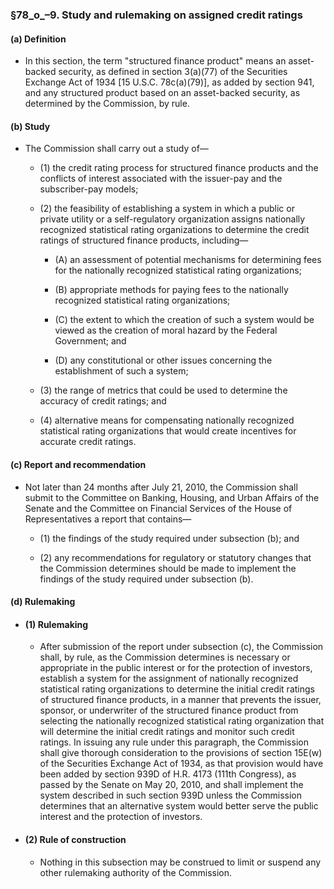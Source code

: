 ### §78_o_–9. Study and rulemaking on assigned credit ratings
#### (a) Definition
* In this section, the term "structured finance product" means an asset-backed security, as defined in section 3(a)(77) of the Securities Exchange Act of 1934 [15 U.S.C. 78c(a)(79)], as added by section 941, and any structured product based on an asset-backed security, as determined by the Commission, by rule.

#### (b) Study
* The Commission shall carry out a study of—

  * (1) the credit rating process for structured finance products and the conflicts of interest associated with the issuer-pay and the subscriber-pay models;

  * (2) the feasibility of establishing a system in which a public or private utility or a self-regulatory organization assigns nationally recognized statistical rating organizations to determine the credit ratings of structured finance products, including—

    * (A) an assessment of potential mechanisms for determining fees for the nationally recognized statistical rating organizations;

    * (B) appropriate methods for paying fees to the nationally recognized statistical rating organizations;

    * (C) the extent to which the creation of such a system would be viewed as the creation of moral hazard by the Federal Government; and

    * (D) any constitutional or other issues concerning the establishment of such a system;


  * (3) the range of metrics that could be used to determine the accuracy of credit ratings; and

  * (4) alternative means for compensating nationally recognized statistical rating organizations that would create incentives for accurate credit ratings.

#### (c) Report and recommendation
* Not later than 24 months after July 21, 2010, the Commission shall submit to the Committee on Banking, Housing, and Urban Affairs of the Senate and the Committee on Financial Services of the House of Representatives a report that contains—

  * (1) the findings of the study required under subsection (b); and

  * (2) any recommendations for regulatory or statutory changes that the Commission determines should be made to implement the findings of the study required under subsection (b).

#### (d) Rulemaking
* #### (1) Rulemaking
  * After submission of the report under subsection (c), the Commission shall, by rule, as the Commission determines is necessary or appropriate in the public interest or for the protection of investors, establish a system for the assignment of nationally recognized statistical rating organizations to determine the initial credit ratings of structured finance products, in a manner that prevents the issuer, sponsor, or underwriter of the structured finance product from selecting the nationally recognized statistical rating organization that will determine the initial credit ratings and monitor such credit ratings. In issuing any rule under this paragraph, the Commission shall give thorough consideration to the provisions of section 15E(w) of the Securities Exchange Act of 1934, as that provision would have been added by section 939D of H.R. 4173 (111th Congress), as passed by the Senate on May 20, 2010, and shall implement the system described in such section 939D unless the Commission determines that an alternative system would better serve the public interest and the protection of investors.

* #### (2) Rule of construction
  * Nothing in this subsection may be construed to limit or suspend any other rulemaking authority of the Commission.